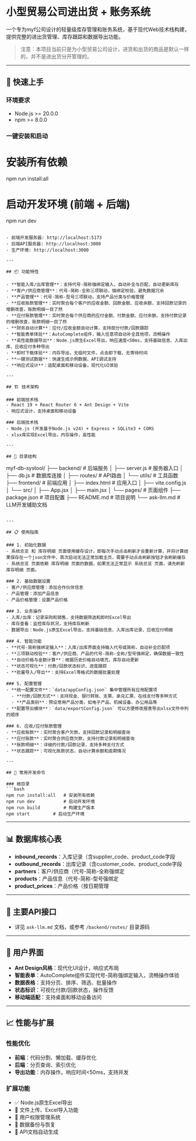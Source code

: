 # 小型贸易公司进出货 + 账务系统

一个专为myf公司设计的轻量级库存管理和账务系统，基于现代Web技术栈构建，提供完整的进出货管理、库存跟踪和数据导出功能。

> 注意：本项目当前只是为小型贸易公司设计，进货和出货的商品是默认一样的，并不是进出货分开管理的。

---

## 🚀 快速上手

### 环境要求
- Node.js >= 20.0.0
- npm >= 8.0.0

### 一键安装和启动
# 安装所有依赖
npm run install:all

# 启动开发环境 (前端 + 后端)
npm run dev
```

- 前端开发服务器: http://localhost:5173
- 后端API服务器: http://localhost:3000
- 生产环境: http://localhost:3000

---

## 📦 功能特性

- **智能入库/出库管理**：支持代号-简称强绑定输入，自动补全与匹配，自动更新库存
- **客户/供应商管理**：代号-简称-全称三项联动，强绑定校验，避免数据冗余
- **产品管理**：代号-简称-型号三项联动，支持产品分类与价格管理
- **应收账款管理**：实时聚合每个客户的应收金额、回款金额、应收余额，支持回款记录的增删改查，账款明细一目了然
- **应付账款管理**：实时聚合每个供应商的应付金额、付款金额、应付余额，支持付款记录的增删改查，账款明细一目了然
- **财务自动计算**：应付/应收金额自动计算，支持部分付款/回款跟踪
- **智能表单体验**：AutoComplete组件，输入任意项自动补全其他项，流畅操作
- **高性能数据导出**：Node.js原生Excel导出，响应速度<50ms，支持基础信息、入库出库、应收应付多种导出
- **即时下载体验**：内存导出，无临时文件，点击即下载，无等待时间
- **一键测试数据**：快速生成示例数据，API调试支持
- **响应式设计**：适配桌面和移动设备，现代化UI体验

---

## 🏗 技术架构

### 前端技术栈
- React 19 + React Router 6 + Ant Design + Vite
- 响应式设计，支持桌面和移动设备

### 后端技术栈  
- Node.js (开发基于Node.js v24) + Express + SQLite3 + CORS
- xlsx库实现Excel导出，内存操作，高性能

---

## 📁 目录结构

```
myf-db-systool/
├── backend/         # 后端服务
│   ├── server.js    # 服务器入口
│   ├── db.js        # 数据库连接
│   ├── routes/      # API路由
│   └── utils/       # 工具函数
├── frontend/        # 前端应用
│   ├── index.html   # 应用入口
│   ├── vite.config.js
│   └── src/
│       ├── App.jsx
│       ├── main.jsx
│       └── pages/   # 页面组件
├── package.json     # 项目配置
├── README.md        # 项目说明
└── ask-llm.md       # LLM开发辅助文档
```

---

## 📋 使用指南

### 1. 初始化数据
- 系统总览 和 库存明细 页面使用缓存设计，即每次手动点击刷新才会重新计算，并将计算结果保存在一个json文件中，首次启动无法正常加载主页，需要手动点击刷新按钮才会刷新缓存
- 系统总览 页面依赖 库存明细 页面的数据，如果无法正常显示 系统总览 页面，请先刷新 库存明细 页面。

### 2. 基础数据设置
- 客户/供应商管理：添加合作伙伴信息
- 产品管理：添加产品信息
- 产品价格管理：设置产品价格

### 3. 业务操作
- 入库/出库：记录采购和销售，支持数据筛选和即时Excel导出
- 库存查看：监控库存状况，支持库存刷新
- 数据导出：Node.js原生Excel导出，支持基础信息、入库出库记录、应收应付明细

### 4. 智能功能
- **代号-简称强绑定输入**：入库/出库界面支持输入代号或简称，自动补全匹配项
- **三项联动校验**：客户/供应商、产品的代号-简称-全称/型号强绑定，确保数据一致性
- **自动价格与金额计算**：根据历史价格自动填充，库存自动更新
- **状态可视化**：付款/回款状态标识，进度跟踪
- **批量导入/导出**：支持Excel等格式的数据批量处理

### 5. 配置管理
- **统一配置文件**：`data/appConfig.json` 集中管理所有应用配置项
  - **付款/回款方式**：支持现金、银行转账、支票、承兑汇票、在线支付等多种方式
  - **产品类别**：预设常用产品分类，如电子产品、机械设备、办公用品等
- **配置导出模块**：`data/exportConfig.json` 可以方便修改报表导出xlsx文件中列的顺序

### 6. 应收/应付账款管理
- **应收账款**：实时聚合客户欠款，支持回款记录和明细查询
- **应付账款**：实时聚合供应商欠款，支持付款记录和明细查询
- **账款明细**：详细的付款/回款记录，支持多种支付方式
- **状态跟踪**：可视化账款状态，自动计算余额和逾期情况

---

## 🔧 常用开发命令

### 根目录
```bash
npm run install:all   # 安装所有依赖
npm run dev           # 启动开发环境
npm run build         # 构建生产版本
npm start         # 启动生产环境
```

---

## 📊 数据库核心表

- **inbound_records**：入库记录（含supplier_code、product_code字段
- **outbound_records**：出库记录（含customer_code、product_code字段
- **partners**：客户/供应商（代号-简称-全称强绑定
- **products**：产品信息（代号-简称-型号强绑定
- **product_prices**：产品价格（按日期管理

---

## 🔄 主要API接口

- 详见 `ask-llm.md` 文档，或参考 `/backend/routes/` 目录源码

---

## 🎨 用户界面

- **Ant Design风格**：现代化UI设计，响应式布局
- **智能表单**：AutoComplete组件实现代号-简称强绑定输入，流畅操作体验
- **数据表格**：支持分页、排序、筛选、批量操作
- **状态标识**：可视化付款/回款状态，操作反馈
- **移动端适配**：支持桌面和移动设备访问

---

## 📈 性能与扩展

### 性能优化
- **前端**：代码分割、懒加载、缓存优化
- **后端**：分页查询、索引优化
- **导出功能**：内存操作，响应时间<50ms，支持并发

### 扩展功能
- ✅ Node.js原生Excel导出
- 🔄 文件上传、Excel导入功能
- 🔄 用户权限管理系统
- 🔄 数据备份与恢复
- 🔄 API文档自动生成
